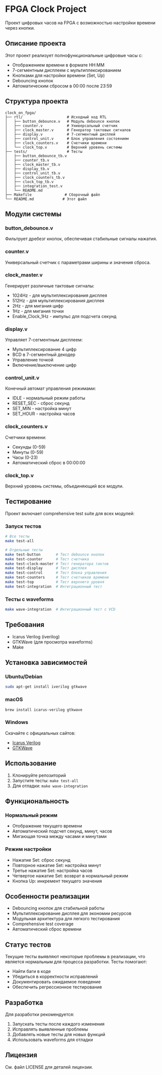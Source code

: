 # FPGA Clock Project

Проект цифровых часов на FPGA с возможностью настройки времени через кнопки.

## Описание проекта

Этот проект реализует полнофункциональные цифровые часы с:
- Отображением времени в формате HH:MM
- 7-сегментным дисплеем с мультиплексированием
- Кнопками для настройки времени (Set, Up)
- Debouncing кнопок
- Автоматическим сбросом в 00:00 после 23:59

## Структура проекта

```
clock_on_fpga/
├── rtl/                    # Исходный код RTL
│   ├── button_debounce.v   # Модуль debounce кнопок
│   ├── counter.v           # Универсальный счетчик
│   ├── clock_master.v      # Генератор тактовых сигналов
│   ├── display.v           # 7-сегментный дисплей
│   ├── control_unit.v      # Блок управления состоянием
│   ├── clock_counters.v    # Счетчики времени
│   └── clock_top.v         # Верхний уровень системы
├── tests/                  # Тесты
│   ├── button_debounce_tb.v
│   ├── counter_tb.v
│   ├── clock_master_tb.v
│   ├── display_tb.v
│   ├── control_unit_tb.v
│   ├── clock_counters_tb.v
│   ├── clock_top_tb.v
│   ├── integration_test.v
│   └── README.md
├── Makefile               # Сборочный файл
└── README.md             # Этот файл
```

## Модули системы

### button_debounce.v
Фильтрует дребезг кнопок, обеспечивая стабильные сигналы нажатия.

### counter.v
Универсальный счетчик с параметрами ширины и значения сброса.

### clock_master.v
Генерирует различные тактовые сигналы:
- 1024Hz - для мультиплексирования дисплея
- 512Hz - для мультиплексирования дисплея
- 2Hz - для мигания цифр
- 1Hz - для мигания точки
- Enable_Clock_1Hz - импульс для подсчета секунд

### display.v
Управляет 7-сегментным дисплеем:
- Мультиплексирование 4 цифр
- BCD в 7-сегментный декодер
- Управление точкой
- Включение/выключение цифр

### control_unit.v
Конечный автомат управления режимами:
- IDLE - нормальный режим работы
- RESET_SEC - сброс секунд
- SET_MIN - настройка минут
- SET_HOUR - настройка часов

### clock_counters.v
Счетчики времени:
- Секунды (0-59)
- Минуты (0-59)
- Часы (0-23)
- Автоматический сброс в 00:00:00

### clock_top.v
Верхний уровень системы, объединяющий все модули.

## Тестирование

Проект включает comprehensive test suite для всех модулей:

### Запуск тестов
```bash
# Все тесты
make test-all

# Отдельные тесты
make test-button       # Тест debounce кнопок
make test-counter      # Тест счетчика
make test-clock-master # Тест генератора тактов
make test-display      # Тест дисплея
make test-control      # Тест блока управления
make test-counters     # Тест счетчиков времени
make test-top          # Тест верхнего уровня
make test-integration  # Интеграционный тест
```

### Тесты с waveforms
```bash
make wave-integration  # Интеграционный тест с VCD
```

## Требования

- Icarus Verilog (iverilog)
- GTKWave (для просмотра waveforms)
- Make

## Установка зависимостей

### Ubuntu/Debian
```bash
sudo apt-get install iverilog gtkwave
```

### macOS
```bash
brew install icarus-verilog gtkwave
```

### Windows
Скачайте с официальных сайтов:
- [Icarus Verilog](http://iverilog.icarus.com/)
- [GTKWave](http://gtkwave.sourceforge.net/)

## Использование

1. Клонируйте репозиторий
2. Запустите тесты: `make test-all`
3. Для отладки: `make wave-integration`

## Функциональность

### Нормальный режим
- Отображение текущего времени
- Автоматический подсчет секунд, минут, часов
- Мигающая точка между часами и минутами

### Режим настройки
- Нажатие Set: сброс секунд
- Повторное нажатие Set: настройка минут
- Третье нажатие Set: настройка часов
- Четвертое нажатие Set: возврат в нормальный режим
- Кнопка Up: инкремент текущего значения

## Особенности реализации

- Debouncing кнопок для стабильной работы
- Мультиплексирование дисплея для экономии ресурсов
- Модульная архитектура для легкого тестирования
- Comprehensive test coverage
- Автоматический сброс времени

## Статус тестов

Текущие тесты выявляют некоторые проблемы в реализации, что является нормальным для процесса разработки. Тесты помогают:
- Найти баги в коде
- Убедиться в корректности исправлений
- Документировать ожидаемое поведение
- Обеспечить регрессионное тестирование

## Разработка

Для разработки рекомендуется:
1. Запускать тесты после каждого изменения
2. Исправлять выявленные проблемы
3. Добавлять новые тесты для новых функций
4. Использовать waveforms для отладки

## Лицензия

См. файл LICENSE для деталей лицензии.
